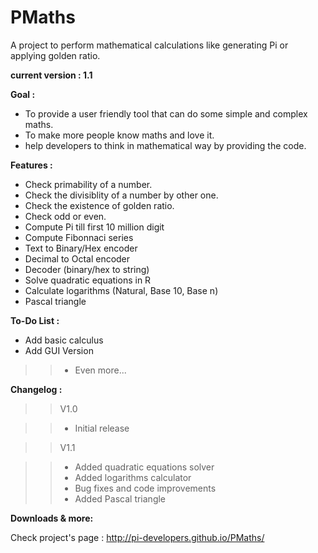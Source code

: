 # PMaths

A project to perform mathematical calculations like generating Pi or applying golden ratio.



**current version : 1.1**



**Goal :**
- To provide a user friendly tool that can do some simple and complex maths.
- To make more people know maths and love it.
- help developers to think in mathematical way by providing the code.


**Features :**
- Check primability of a number.
- Check the divisiblity of a number by other one.
- Check the existence of golden ratio.
- Check odd or even.
- Compute Pi till first 10 million digit
- Compute Fibonnaci series
- Text to Binary/Hex encoder
- Decimal to Octal encoder
- Decoder (binary/hex to string)
- Solve quadratic equations in R
- Calculate logarithms (Natural, Base 10, Base n)
-  Pascal triangle

**To-Do List :**
- Add basic calculus
- Add GUI Version
>> - Even more...

**Changelog :**
>>V1.0

>> - Initial release

>>V1.1

>> - Added quadratic equations solver
>> - Added logarithms calculator
>> - Bug fixes and code improvements
>> - Added Pascal triangle


**Downloads & more:**

Check project's page : http://pi-developers.github.io/PMaths/
